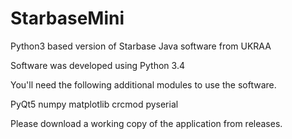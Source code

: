 # StarbaseMini

Python3 based version of Starbase Java software from UKRAA

Software was developed using Python 3.4

You'll need the following additional modules to use the software.
 
PyQt5
numpy
matplotlib
crcmod
pyserial 

Please download a working copy of the application from releases.